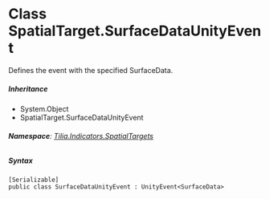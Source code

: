 # Class SpatialTarget.SurfaceDataUnityEvent

Defines the event with the specified SurfaceData.

##### Inheritance

* System.Object
* SpatialTarget.SurfaceDataUnityEvent

###### **Namespace**: [Tilia.Indicators.SpatialTargets]

##### Syntax

```
[Serializable]
public class SurfaceDataUnityEvent : UnityEvent<SurfaceData>
```

[Tilia.Indicators.SpatialTargets]: README.md
